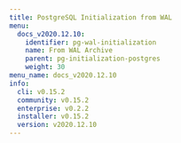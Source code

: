 ```yaml
---
title: PostgreSQL Initialization from WAL
menu:
  docs_v2020.12.10:
    identifier: pg-wal-initialization
    name: From WAL Archive
    parent: pg-initialization-postgres
    weight: 30
menu_name: docs_v2020.12.10
info:
  cli: v0.15.2
  community: v0.15.2
  enterprise: v0.2.2
  installer: v0.15.2
  version: v2020.12.10
---
```


